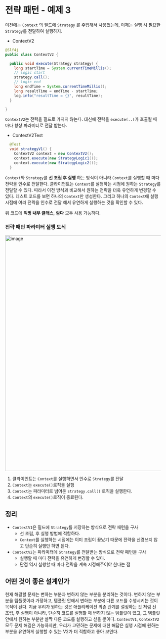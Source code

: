 # 전략 패턴 - 예제 3
이전에는 `Context` 의 필드에 `Strategy` 를 주입해서 사용했는데, 이제는 실행 시 필요한 `Strategy`를 전달하여 실행하자.

- ContextV2

~~~java
@Slf4j
public class ContextV2 {

  public void execute(Strategy strategy) {
    long startTime = System.currentTimeMillis();
    // logic start
    strategy.call();
    // logic end
    long endTime = System.currentTimeMillis();
    long resultTime = endTime - startTime;
    log.info("resultTime = {}", resultTime);
  }

}
~~~
`ContextV2`는 전략을 필드로 가지지 않는다. 대신에 전략을 `execute(..)`가 호출될 때 마다 항상 파라미터로 전달 받는다.

- ContextV2Test

~~~java
  @Test
  void strategyV1() {
    ContextV2 context = new ContextV2();
    context.execute(new StrategyLogic1());
    context.execute(new StrategyLogic2());
  }
~~~

`Context`와 `Strategy`를 __선 조립 후 실행__ 하는 방식이 아니라 `Context`를 실행할 때 마다 전략을 인수로 전달한다.
클라이언트는 `Context`를 실행하는 시점에 원하는 `Strategy`를 전달할 수 있다.
따라서 이전 방식과 비교해서 원하는 전략을 더욱 유연하게 변경할 수 있다.
테스트 코드를 보면 하나의 `Context`만 생성한다. 그리고 하나의 `Context`에 실행 시점에 여러 전략을 인수로 전달 해서 유연하게 실행하는 것을 확인할 수 있다.

위 코드에 __익명 내부 클래스__, __람다__ 모두 사용 가능하다.

### 전략 패턴 파라미터 실행 도식
<img width="762" alt="image" src="https://github.com/rhqudco/Spring-advance/assets/55828130/916d76de-c6a4-40d5-bce6-a754b08e090f">

1. 클라이언트는 `Context`를 실행하면서 인수로 `Strategy`를 전달
2. `Context`는 `execute()`로직을 실행
3. `Context`는 파라미터로 넘어온 `strategy.call()` 로직을 실행한다.
4. `Context`의 `execute()`로직이 종료된다.

## 정리
- `ContextV1`은 필드에 `Strategy`를 저장하는 방식으로 전략 패턴을 구사
    - 선 조립, 후 실행 방법에 적합하다.
    - `Context`를 실행하는 시점에는 이미 조립이 끝났기 때문에 전략을 신경쓰지 않고 단순히 실행만 하면 된다.
- `ContextV2`는 파라미터에 `Strategy`를 전달받는 방식으로 전략 패턴을 구사
    - 실행할 때 마다 전략을 유연하게 변경할 수 있다.
    - 단점 역시 실행할 때 마다 전략을 계속 지정해주어야 한다는 점

## 어떤 것이 좋은 설계인가
현재 해결할 문제는 변하는 부분과 변하지 않는 부분을 분리하는 것이다.
변하지 않는 부분을 템플릿이라 가정하고, 템플릿 안에서 변하는 부분에 다른 코드를 수행시키는 것이 목적이 된다.
지금 우리가 원하는 것은 애플리케이션 의존 관계를 설정하는 것 처럼 선 조립, 후 실행이 아니라, 단순히 코드를 실행할 때 변하지 않는 템플릿이 있고, 그 템플릿 안에서 원하는 부분만 살짝 다른 코드를 실행하고 싶을 뿐이다.
`ContextV1`, `ContextV2` 모두 문제 해결은 가능하지만, 우리가 고민하는 문제에 대한 해답은 실행 시점에 원하는 부분을 유연하게 실행할 수 있는 V2가 더 적합하고 좋아 보인다.